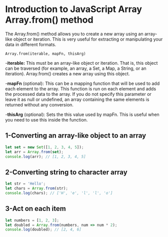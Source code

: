 # Introduction to JavaScript Array Array.from() method
The Array.from() method allows you to create a new array using an array-like object or iteration. This is very useful for extracting or manipulating your data in different formats.

`Array.from(iterable, mapFn, thisArg)`

-**iterable:** This must be an array-like object or iteration. That is, this object can be traversed (for example, an array, a Set, a Map, a String, or an iteration). Array.from() creates a new array using this object.

-**mapFn** (optional): This can be a mapping function that will be used to add each element to the array. This function is run on each element and adds the processed data to the array. If you do not specify this parameter or leave it as null or undefined, an array containing the same elements is returned without any conversion.

-**thisArg** (optional): Sets the this value used by mapFn. This is useful when you need to use this inside the function.

## 1-Converting an array-like object to an array
```javascript
let set = new Set([1, 2, 3, 4, 5]);
let arr = Array.from(set);
console.log(arr); // [1, 2, 3, 4, 5]
```
## 2-Converting string to character array
```javascript
let str = 'Hello';
let chars = Array.from(str);
console.log(chars); // ['H', 'e', 'l', 'l', 'o']
```
## 3-Act on each item
```javascript
let numbers = [1, 2, 3];
let doubled = Array.from(numbers, num => num * 2);
console.log(doubled); // [2, 4, 6]
```
